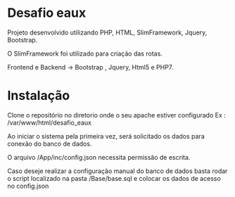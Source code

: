 # Desafio eaux

Projeto desenvolvido utilizando PHP, HTML, SlimFramework, Jquery, Bootstrap.

O SlimFramework foi utilizado para criação das rotas.

Frontend e Backend -> Bootstrap , Jquery, Html5 e PHP7.

# Instalação

Clone o repositório no diretorio onde o seu apache estiver configurado
Ex : /var/www/html/desafio_eaux

Ao iniciar o sistema pela primeira vez, será solicitado os dados para conexão do banco de dados.

O arquivo /App/inc/config.json necessita permissão de escrita.

Caso deseje realizar a configuração manual do banco de dados basta rodar o script localizado na pasta /Base/base.sql
e colocar os dados de acesso no config.json